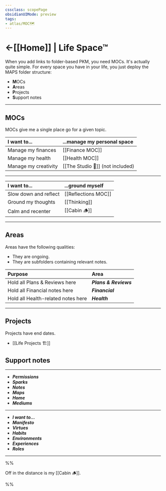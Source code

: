```yaml
---
cssclass: scopePage
obsidianUIMode: preview
tags: 
- atlas/MOC🗺 
---
```


# <-[[Home]] | Life Space™ 
When you add links to folder-based PKM, you need MOCs. It's actually quite simple. For every space you have in your life, you just deploy the MAPS folder structure:

- **M**OCs
- **A**reas
- **P**rojects
- **S**upport notes

---

## MOCs
MOCs give me a single place go for a given topic.

| I want to...         | ...manage my personal space |
| :-------------------- | :--------------------------- |
| Manage my finances   | [[Finance MOC]]             | 
| Manage my health     | [[Health MOC]]              |
| Manage my creativity | [[The Studio 🎨]] (not included)          |

---

| I want to...                 | ...ground myself |
| :-------------------------------------- | :------------------------------ |
| Slow down and reflect                  | [[Reflections MOC]]            |
| Ground my thoughts         | [[Thinking]]                       |
| Calm and recenter                      | [[Cabin 🪵]]                   |

---

## Areas
Areas have the following qualities:

- They are ongoing.
- They are subfolders containing relevant notes.

| Purpose                           | Area                |
|:--------------------------------- |:------------------- |
| Hold all Plans & Reviews here | ***Plans & Reviews*** |
| Hold all Financial notes here       | ***Financial***       |
| Hold all Health-related notes here      | ***Health***     |

---

## Projects
Projects have end dates.

- [[Life Projects 🏗]]


## Support notes


---

- ***Permissions***
- ***Sparks***
- ***Notes***
- ***Maps***
- ***Home***
- ***Mediums***

---

- ***I want to...***
- ***Manifesto***
- ***Virtues***
- ***Habits***
- ***Environments***
- ***Experiences***
- ***Roles***

---

%%

Off in the distance is my [[Cabin 🪵]]. 

%%